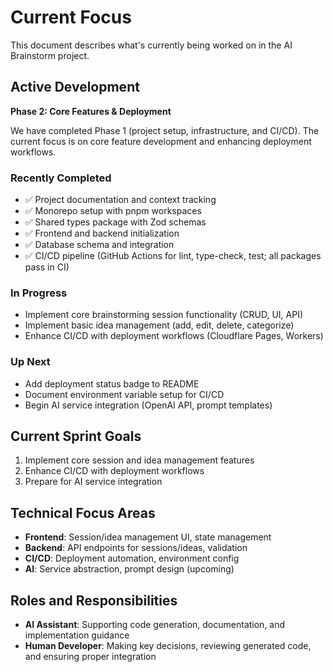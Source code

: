 # Current Focus

This document describes what's currently being worked on in the AI Brainstorm project.

## Active Development

**Phase 2: Core Features & Deployment**

We have completed Phase 1 (project setup, infrastructure, and CI/CD). The current focus is on core feature development and enhancing deployment workflows.

### Recently Completed

- ✅ Project documentation and context tracking
- ✅ Monorepo setup with pnpm workspaces
- ✅ Shared types package with Zod schemas
- ✅ Frontend and backend initialization
- ✅ Database schema and integration
- ✅ CI/CD pipeline (GitHub Actions for lint, type-check, test; all packages pass in CI)

### In Progress

- Implement core brainstorming session functionality (CRUD, UI, API)
- Implement basic idea management (add, edit, delete, categorize)
- Enhance CI/CD with deployment workflows (Cloudflare Pages, Workers)

### Up Next

- Add deployment status badge to README
- Document environment variable setup for CI/CD
- Begin AI service integration (OpenAI API, prompt templates)

## Current Sprint Goals

1. Implement core session and idea management features
2. Enhance CI/CD with deployment workflows
3. Prepare for AI service integration

## Technical Focus Areas

- **Frontend**: Session/idea management UI, state management
- **Backend**: API endpoints for sessions/ideas, validation
- **CI/CD**: Deployment automation, environment config
- **AI**: Service abstraction, prompt design (upcoming)

## Roles and Responsibilities

- **AI Assistant**: Supporting code generation, documentation, and implementation guidance
- **Human Developer**: Making key decisions, reviewing generated code, and ensuring proper integration
